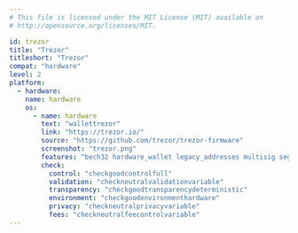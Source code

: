 ```yaml
---
# This file is licensed under the MIT License (MIT) available on
# http://opensource.org/licenses/MIT.

id: trezor
title: "Trezor"
titleshort: "Trezor"
compat: "hardware"
level: 2
platform:
  - hardware:
    name: hardware
    os:
      - name: hardware
        text: "wallettrezor"
        link: "https://trezor.io/"
        source: "https://github.com/trezor/trezor-firmware"
        screenshot: "trezor.png"
        features: "bech32 hardware_wallet legacy_addresses multisig segwit"
        check:
          control: "checkgoodcontrolfull"
          validation: "checkneutralvalidationvariable"
          transparency: "checkgoodtransparencydeterministic"
          environment: "checkgoodenvironmenthardware"
          privacy: "checkneutralprivacyvariable"
          fees: "checkneutralfeecontrolvariable"
---
```

